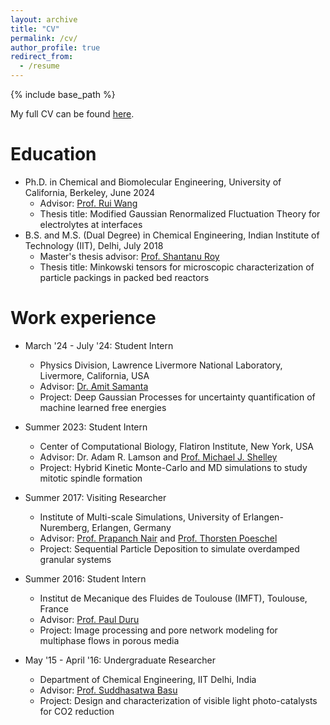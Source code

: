 ```yaml
---
layout: archive
title: "CV"
permalink: /cv/
author_profile: true
redirect_from:
  - /resume
---
```


{% include base_path %}

My full CV can be found [here](http://nikhil0165.github.io/files/CV_NikhilRAgrawal.pdf).

Education
======
* Ph.D. in Chemical and Biomolecular Engineering, University of California, Berkeley, June 2024
  * Advisor: [Prof. Rui Wang](https://chemistry.berkeley.edu/people/rui-wang)
  * Thesis title: Modified Gaussian Renormalized Fluctuation Theory for electrolytes at interfaces
* B.S. and M.S. (Dual Degree) in Chemical Engineering, Indian Institute of Technology (IIT), Delhi, July 2018
  * Master's thesis advisor: [Prof. Shantanu Roy](https://abudhabi.iitd.ac.in/sroy)
  * Thesis title: Minkowski tensors for microscopic characterization of particle packings in packed bed reactors

Work experience
======
* March '24 - July '24: Student Intern
  * Physics Division, Lawrence Livermore National Laboratory, Livermore, California, USA
  * Advisor: [Dr. Amit Samanta](https://amit-samanta.mystrikingly.com/)
  * Project: Deep Gaussian Processes for uncertainty quantification of machine learned free energies

* Summer 2023: Student Intern
  * Center of Computational Biology, Flatiron Institute, New York, USA
  * Advisor: Dr. Adam R. Lamson and [Prof. Michael J. Shelley](https://math.nyu.edu/~shelley/)
  * Project: Hybrid Kinetic Monte-Carlo and MD simulations to study mitotic spindle formation

* Summer 2017: Visiting Researcher
  * Institute of Multi-scale Simulations, University of Erlangen-Nuremberg, Erlangen, Germany
  * Advisor: [Prof. Prapanch Nair](https://web.iitd.ac.in/~pnair/) and [Prof. Thorsten Poeschel](https://www.mss.tf.fau.de/person/dr-thorsten-poschel/)
  * Project: Sequential Particle Deposition to simulate overdamped granular systems

* Summer 2016: Student Intern
  * Institut de Mecanique des Fluides de Toulouse (IMFT), Toulouse, France
  * Advisor: [Prof. Paul Duru](https://www.imft.fr/annuaire/duru-paul/) 
  * Project: Image processing and pore network modeling for multiphase flows in porous media

* May '15 - April '16: Undergraduate Researcher
  * Department of Chemical Engineering, IIT Delhi, India
  * Advisor: [Prof. Suddhasatwa Basu](https://web.iitd.ac.in/~sbasu/)
  * Project: Design and characterization of visible light photo-catalysts for CO2 reduction